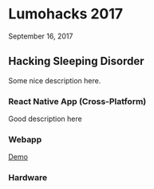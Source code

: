# Lumohacks 2017

September 16, 2017

## Hacking Sleeping Disorder

Some nice description here.

### React Native App (Cross-Platform)

Good description here

### Webapp

[Demo](webapp)

### Hardware
